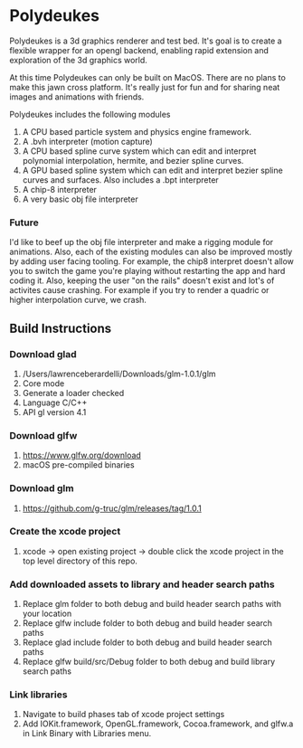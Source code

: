 # Polydeukes
Polydeukes is a 3d graphics renderer and test bed. It's goal is to create a flexible wrapper for an opengl backend, enabling rapid extension and exploration of the 3d graphics world.

At this time Polydeukes can only be built on MacOS. There are no plans to make this jawn cross platform. It's really just for fun and for sharing neat images and animations with friends. 

Polydeukes includes the following modules
1. A CPU based particle system and physics engine framework.
2. A .bvh interpreter (motion capture)
3. A CPU based spline curve system which can edit and interpret polynomial interpolation, hermite, and bezier spline curves.
4. A GPU based spline system which can edit and interpret bezier spline curves and surfaces. Also includes a .bpt interpreter
5. A chip-8 interpreter
6. A very basic obj file interpreter

### Future
I'd like to beef up the obj file interpreter and make a rigging module for animations. Also, each of the existing modules can also be improved mostly by adding user facing tooling. For example, the chip8 interpret doesn't allow you to switch the game you're playing without restarting the app and hard coding it. Also, keeping the user "on the rails" doesn't exist and lot's of activites cause crashing. For example if you try to render a quadric or higher interpolation curve, we crash. 

## Build Instructions

### Download glad
1. /Users/lawrenceberardelli/Downloads/glm-1.0.1/glm
2. Core mode
3. Generate a loader checked
4. Language C/C++
5. API gl version 4.1

### Download glfw
1. https://www.glfw.org/download
2. macOS pre-compiled binaries

### Download glm
1. https://github.com/g-truc/glm/releases/tag/1.0.1

### Create the xcode project
1. xcode -> open existing project -> double click the xcode project in the top level directory of this repo. 

### Add downloaded assets to library and header search paths
1. Replace glm folder to both debug and build header search paths with your location
2. Replace glfw include folder to both debug and build header search paths
3. Replace glad include folder to both debug and build header search paths
4. Replace glfw build/src/Debug folder to both debug and build library search paths

### Link libraries
1. Navigate to build phases tab of xcode project settings
2. Add IOKit.framework, OpenGL.framework, Cocoa.framework, and glfw.a in Link Binary with Libraries menu. 
